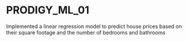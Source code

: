 # PRODIGY_ML_01
Implemented a linear regression model to predict house prices based on their square footage and the number of bedrooms and bathrooms
